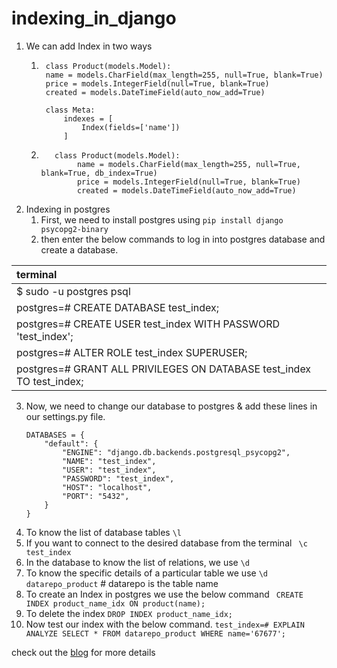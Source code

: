 # indexing_in_django


1. We can add Index in two ways 
   1. ```
       class Product(models.Model):
       name = models.CharField(max_length=255, null=True, blank=True)
       price = models.IntegerField(null=True, blank=True)
       created = models.DateTimeField(auto_now_add=True)

       class Meta:
           indexes = [
               Index(fields=['name'])
           ]
        ```
   2. ```
         class Product(models.Model):
              name = models.CharField(max_length=255, null=True, blank=True, db_index=True)
              price = models.IntegerField(null=True, blank=True)
              created = models.DateTimeField(auto_now_add=True)
      ```
2. Indexing in postgres 
   1. First, we need to install postgres using `pip install django psycopg2-binary`
   2. then enter the below commands to log in into postgres database and create a database. 
   
| terminal                                                              | 
|:----------------------------------------------------------------------|
| $ sudo -u postgres psql                                               |
| postgres=# CREATE DATABASE test_index;                                |     
| postgres=# CREATE USER test_index WITH PASSWORD 'test_index';         |     
| postgres=# ALTER ROLE test_index SUPERUSER;                           |     
| postgres=# GRANT ALL PRIVILEGES ON DATABASE test_index TO test_index; |

3. Now, we need to change our database to postgres & add these lines in our settings.py file.
   ```
   DATABASES = {
       "default": {
           "ENGINE": "django.db.backends.postgresql_psycopg2",
           "NAME": "test_index",
           "USER": "test_index",
           "PASSWORD": "test_index",
           "HOST": "localhost",
           "PORT": "5432",
       }
   }
   ```
4. To know the list of database tables `\l`
5. If you want to connect to the desired database from the terminal ` \c test_index`
6. In the database to know the list of relations, we use `\d`
7. To know the  specific details of a particular table we use `\d datarepo_product`  # datarepo is the table name
8. To create an Index in postgres we use the below command
   ` CREATE INDEX product_name_idx ON product(name);`
9. To delete the index `DROP INDEX product_name_idx;`
10. Now test our index with the below command.
   `test_index=# EXPLAIN ANALYZE SELECT * FROM datarepo_product WHERE name='67677';`

check out the [blog](https://docs.google.com/document/d/1xE7_fP6744V3ZzbtatEfBqZkZjyAwsg1J0zrWnVKOQA/edit?usp=sharing) for more details